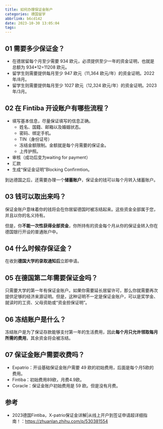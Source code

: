 ```yaml
---
title: 如何办理保证金账户
categories: 德国留学
abbrlink: b6cd142
date: 2023-10-30 13:05:04
tags:
---
```



## 01 需要多少保证金？

- 在德居留每个月至少需要 934 欧元，必须提供至少一年的资金证明，也就是总额为 934*12=11208 欧元。
- 留学生则需要提供每月至少 947 欧元（11,364 欧元/年）的资金证明。2022年/8月。
- 留学生则需要提供每月至少 1027 欧元（12,324 欧元/年）的资金证明。2023年/3月。

## 02 在 Fintiba 开设账户有哪些流程？

- 填写基本信息，尽量保证填写的信息正确。
  - 姓名、国籍、邮箱以及婚姻状态。
  - 密码、绑定手机。
  - TIN（身份证号）
  - 冻结金额限制。金额就是每个月需要的保证金。
  - 上传护照。
- 审核（成功后变为waiting for payment）
- 汇款
- 生成“保证金证明”Blocking Confirmtion。

到达德国之后，还需要办理一个**储蓄账户**，保证金的钱可以每个月转入储蓄账户。

## 03 钱可以取出来吗？

保证金账户意味着你的钱将会在你居留德国时被冻结起来。这些资金全部属于您，并且以你的名义持有。

但是，你**不能一次性获得全部资金**，你所持有的资金每个月从你的保证金转入你在德国银行开设的普通账户中。

## 04 什么时候存保证金？

在收到**德国大学的录取通知后**立即申请。

## 05 在德国第二年需要保证金吗？

只需要大学的第一年有保证金账户。如果你需要延长居留许可，那么你就需要再次提供足够的经济来源证明。但是，这种证明不一定是保证金账户，可以是奖学金、就读时的工资、父母资助或“资金担保证明”。

## 06 冻结账户是什么？

冻结账户是为了保证存款能够支付第一年的生活费用，因此**每个月只允许领取每月所需的费用**，其余资金将会被冻结。

## 07 保证金账户需要收费吗？

- Expatrio：开设基础保证金账户需要 49 欧的初始费用，后面是每个月5欧的费用。
- Fintiba：初始费用89欧，月费4.9欧。
- Coracle：保证金账户初始费用是 59 欧。但是没有月费。

## 参考

- 2023德国Fintiba，X-patrio保证金详解|从线上开户到签证申请超详细指南！：https://zhuanlan.zhihu.com/p/530381554